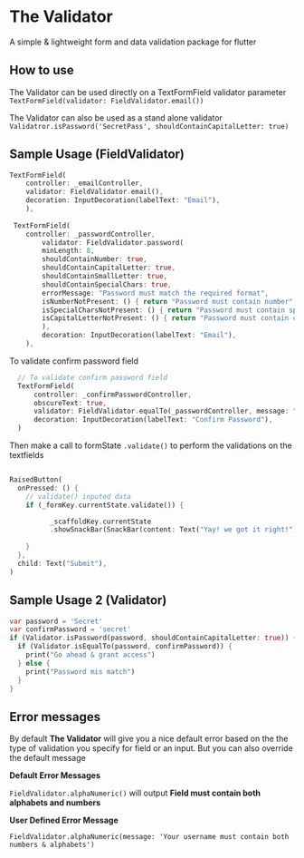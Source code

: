 # The Validator

A simple & lightweight form and data validation package for flutter

## How to use
The Validator can be used directly on a TextFormField validator parameter 
`TextFormField(validator: FieldValidator.email())`

The Validator can also be used as a stand alone validator
`Validatror.isPassword('SecretPass', shouldContainCapitalLetter: true)`

## Sample Usage (FieldValidator)

```dart
TextFormField( 
    controller: _emailController,
    validator: FieldValidator.email(),
    decoration: InputDecoration(labelText: "Email"),
    ),
                
 TextFormField( 
    controller: _passwordController,
        validator: FieldValidator.password(
        minLength: 8,
        shouldContainNumber: true,
        shouldContainCapitalLetter: true,
        shouldContainSmallLetter: true,
        shouldContainSpecialChars: true,
        errorMessage: "Password must match the required format",
        isNumberNotPresent: () { return "Password must contain number"; },
        isSpecialCharsNotPresent: () { return "Password must contain special characters"; },
        isCapitalLetterNotPresent: () { return "Password must contain capital letters"; }
        ),
        decoration: InputDecoration(labelText: "Email"),
    ),

```

To validate confirm password field
```dart
  // To validate confirm password field
  TextFormField(
      controller: _confirmPasswordController,
      obscureText: true,
      validator: FieldValidator.equalTo(_passwordController, message: "Password Mismatch"),
      decoration: InputDecoration(labelText: "Confirm Password"),
  )
```

Then make a call to formState `.validate()` to perform the validations on the textfields 
```dart

RaisedButton(
  onPressed: () {
    // validate() inputed data
    if (_formKey.currentState.validate()) {

          _scaffoldKey.currentState
          .showSnackBar(SnackBar(content: Text("Yay! we got it right!")));
                      
    }
  },
  child: Text("Submit"),                  
)

```

## Sample Usage 2 (Validator)
```dart
var password = 'Secret'
var confirmPassword = 'secret'
if (Validator.isPassword(password, shouldContainCapitalLetter: true)) {
  if (Validator.isEqualTo(password, confirmPassword)) {
    print("Go ahead & grant access")
  } else {
    print("Password mis match")
  }
}
```


## Error messages
By default **The Validator** will give you a nice default error based on the the type of validation you specify for field or an input. But you can also override the default message

**Default Error Messages**

`FieldValidator.alphaNumeric()` will output
**Field must contain both alphabets and numbers**

**User Defined Error Message**

`FieldValidator.alphaNumeric(message: 'Your username must contain both numbers & alphabets')`
